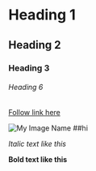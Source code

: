 # Heading 1

## Heading 2

### Heading 3

###### Heading 6


[Follow link here](http://your.link/here)

![My Image Name](http://www.pngnames.com/files/1/Sahil-Decorative-Name-PNG.png)  ##hi 

_Italic text like this_

**Bold text like this**

